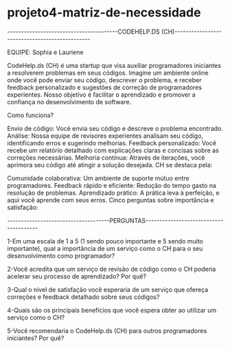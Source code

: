 # projeto4-matriz-de-necessidade

----------------------------------------CODEHELP.DS (CH)-----------------------------------------------

EQUIPE: Sophia e Lauriene

CodeHelp.ds (CH) é uma startup que visa auxiliar programadores iniciantes a resolverem problemas em seus códigos. Imagine um ambiente online onde você pode enviar seu código, descrever o problema, e receber feedback personalizado e sugestões de correção de programadores experientes. Nosso objetivo é facilitar o aprendizado e promover a confiança no desenvolvimento de software.

Como funciona?

Envio de código: Você envia seu código e descreve o problema encontrado. Análise: Nossa equipe de revisores experientes analisam seu código, identificando erros e sugerindo melhorias. Feedback personalizado: Você recebe um relatório detalhado com explicações claras e concisas sobre as correções necessárias. Melhoria contínua: Através de iterações, você aprimora seu código até atingir a solução desejada. CH se destaca pela:

Comunidade colaborativa: Um ambiente de suporte mútuo entre programadores. Feedback rápido e eficiente: Redução do tempo gasto na resolução de problemas. Aprendizado prático: A prática leva à perfeição, e aqui você aprende com seus erros. Cinco perguntas sobre importância e satisfação:

-------------------------------------PERGUNTAS---------------------------------------

1-Em uma escala de 1 a 5 (1 sendo pouco importante e 5 sendo muito importante), qual a importância de um serviço como o CH para o seu desenvolvimento como programador?

2-Você acredita que um serviço de revisão de código como o CH poderia acelerar seu processo de aprendizado? Por quê?

3-Qual o nível de satisfação você esperaria de um serviço que ofereça correções e feedback detalhado sobre seus códigos?

4-Quais são os principais benefícios que você espera obter ao utilizar um serviço como o CH?

5-Você recomendaria o CodeHelp.ds (CH) para outros programadores iniciantes? Por quê?
